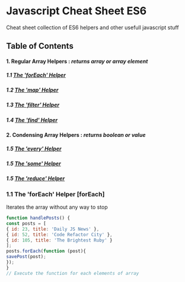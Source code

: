 # Javascript Cheat Sheet ES6
Cheat sheet collection of ES6 helpers and other usefull javascript stuff

## Table of Contents
#### 1. Regular Array Helpers : *returns array or array element*
##### 1.1 [The 'forEach' Helper](#forEach)
##### 1.2 [The 'map' Helper](#map)
##### 1.3 [The 'filter' Helper](#filter)
##### 1.4 [The 'find' Helper](#find)

#### 2. Condensing Array Helpers : *returns boolean or value*
##### 1.5 [The 'every' Helper](#every)
##### 1.5 [The 'some' Helper](#some)
##### 1.5 [The 'reduce' Helper](#reduce)


<a name="forEach"></a>
### 1.1 The 'forEach' Helper [forEach]
Iterates the array without any way to stop
```javascript
function handlePosts() {
const posts = [
{ id: 23, title: 'Daily JS News' },
{ id: 52, title: 'Code Refactor City' },
{ id: 105, title: 'The Brightest Ruby' }
];
posts.forEach(function (post){
savePost(post);
});
}
// Execute the function for each elements of array
```


